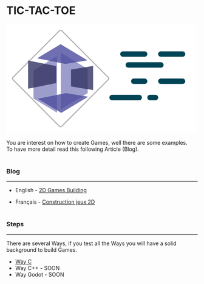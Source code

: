 # TIC-TAC-TOE

![Game](./images/project-default.png)

You are interest on how to create Games, well there are some examples.
<br>
To have more detail read this following Article (Blog).
<br><br>

### Blog
---
- English - [2D Games Building](#)

- Français - [Construction jeux 2D](#)
<br><br>

### Steps
---
There are several Ways, if you test all the Ways you will have a solid background to build Games.

- [Way C](./tic-tac-toe-c/README.md)
- Way C++ - SOON
- Way Godot - SOON

